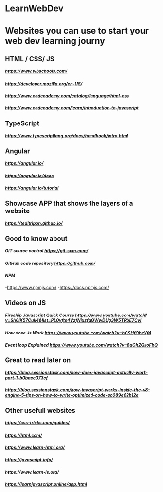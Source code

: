 # LearnWebDev

# Websites you can use to start your web dev learning journy

## HTML / CSS/ JS 
##### https://www.w3schools.com/
##### https://developer.mozilla.org/en-US/
##### https://www.codecademy.com/catalog/language/html-css
##### https://www.codecademy.com/learn/introduction-to-javascript

## TypeScript
##### https://www.typescriptlang.org/docs/handbook/intro.html

## Angular
##### https://angular.io/
##### https://angular.io/docs
##### https://angular.io/tutorial

## Showcase APP that shows the layers of a website
##### https://teditripon.github.io/

## Good to know about
##### GIT source control https://git-scm.com/
##### GitHub code repository https://github.com/
##### NPM
-https://www.npmjs.com/ 
-https://docs.npmjs.com/

## Videos on JS
##### Fireship Javascript Quick Course https://www.youtube.com/watch?v=Sh6lK57Cuk4&list=PL0vfts4VzfNixzfaQWwDUg3W5TRbE7CyI
##### How dose Js Work https://www.youtube.com/watch?v=hGSHfObcVf4
##### Event loop Explained https://www.youtube.com/watch?v=8aGhZQkoFbQ

## Great to read later on
##### https://blog.sessionstack.com/how-does-javascript-actually-work-part-1-b0bacc073cf
##### https://blog.sessionstack.com/how-javascript-works-inside-the-v8-engine-5-tips-on-how-to-write-optimized-code-ac089e62b12e


## Other usefull websites
##### https://css-tricks.com/guides/
##### https://html.com/
##### https://www.learn-html.org/
##### https://javascript.info/
##### https://www.learn-js.org/
##### https://learnjavascript.online/app.html

 
